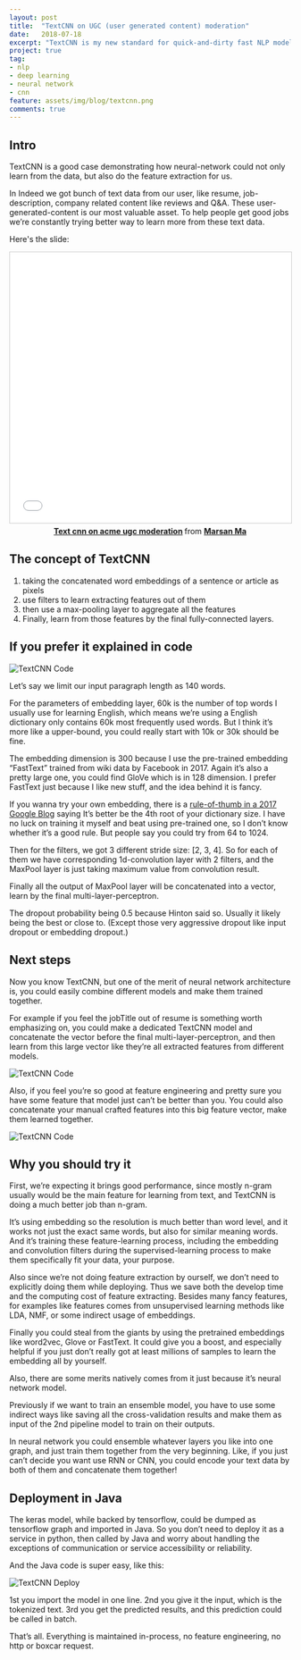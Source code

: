 ```yaml
---
layout: post
title:  "TextCNN on UGC (user generated content) moderation"
date:   2018-07-18
excerpt: "TextCNN is my new standard for quick-and-dirty fast NLP model building, it's fast and simple, natively include feature engineering as model and trained together."
project: true
tag:
- nlp
- deep learning
- neural network
- cnn
feature: assets/img/blog/textcnn.png
comments: true
---
```


## Intro
TextCNN is a good case demonstrating how neural-network could not only learn from the data, but also do the feature extraction for us.

In Indeed we got bunch of text data from our user, like resume, job-description, company related content like reviews and Q&A. These user-generated-content is our most valuable asset. To help people get good jobs we’re constantly trying better way to learn more from these text data.

Here's the slide:

<center>
<iframe src="//www.slideshare.net/slideshow/embed_code/key/w89wo7k3FIzo8C" width="595" height="485" frameborder="0" marginwidth="0" marginheight="0" scrolling="no" style="border:1px solid #CCC; border-width:1px; margin-bottom:5px; max-width: 100%;" allowfullscreen> </iframe> <div style="margin-bottom:5px"> <strong> <a href="//www.slideshare.net/marsanmars/text-cnn-on-acme-ugc-moderation" title="Text cnn on acme ugc moderation" target="_blank">Text cnn on acme ugc moderation</a> </strong> from <strong><a href="//www.slideshare.net/marsanmars" target="_blank">Marsan Ma</a></strong> </div>
</center>


## The concept of TextCNN
1. taking the concatenated word embeddings of a sentence or article as pixels
2. use filters to learn extracting features out of them
3. then use a max-pooling layer to aggregate all the features 
4. Finally, learn from those features by the final fully-connected layers.



## If you prefer it explained in code

![TextCNN Code][code1]

Let’s say we limit our input paragraph length as 140 words. 

For the parameters of embedding layer, 60k is the number of top words I usually use for learning English, which means we’re using a English dictionary only contains 60k most frequently used words.
But I think it’s more like a upper-bound, you could really start with 10k or 30k should be fine.

The embedding dimension is 300 because I use the pre-trained embedding “FastText” trained from wiki data by Facebook in 2017. 
Again it’s also a pretty large one, you could find GloVe which is in 128 dimension. I prefer FastText just because I like new stuff, and the idea behind it is fancy.

If you wanna try your own embedding, there is a [rule-of-thumb in a 2017 Google Blog][a1] saying It’s better be the 4th root of your dictionary size.
I have no luck on training it myself and beat using pre-trained one, so I don’t know whether it’s a good rule. But people say you could try from 64 to 1024.

Then for the filters, we got 3 different stride size: [2, 3, 4]. So for each of them we have corresponding 1d-convolution layer with 2 filters, and the MaxPool layer is just taking maximum value from convolution result.

Finally all the output of MaxPool layer will be concatenated into a vector, learn by the final multi-layer-perceptron.

The dropout probability being 0.5 because Hinton said so. Usually it likely being the best or close to. (Except those very aggressive dropout like input dropout or embedding dropout.)


## Next steps

Now you know TextCNN, but one of the merit of neural network architecture is, you could easily combine different models and make them trained together.

For example if you feel the jobTitle out of resume is something worth emphasizing on, you could make a dedicated TextCNN model and concatenate the vector before the final multi-layer-perceptron, and then learn from this large vector like they’re all extracted features from different models.

![TextCNN Code][ex1]

Also, if you feel you’re so good at feature engineering and pretty sure you have some feature that model just can’t be better than you. You could also concatenate your manual crafted features into this big feature vector, make them learned together.

![TextCNN Code][ex2]


## Why you should try it

First, we’re expecting it brings good performance, since mostly n-gram usually would be the main feature for learning from text, and TextCNN is doing a much better job than n-gram. 

It’s using embedding so the resolution is much better than word level, and it works not just the exact same words, but also for similar meaning words. And it’s training these feature-learning process, including the embedding and convolution filters during the supervised-learning process to make them specifically fit your data, your purpose.

Also since we’re not doing feature extraction by ourself, we don’t need to explicitly doing them while deploying. Thus we save both the develop time and the computing cost of feature extracting. Besides many fancy features, for examples like features comes from unsupervised learning methods like LDA, NMF, or some indirect usage of embeddings.

Finally you could steal from the giants by using the pretrained embeddings like word2vec, Glove or FastText. It could give you a boost, and especially helpful if you just don’t really got at least millions of samples to learn the embedding all by yourself.


Also, there are some merits natively comes from it just because it’s neural network model.

Previously if we want to train an ensemble model, you have to use some indirect ways like saving all the cross-validation results and make them as input of the 2nd pipeline model to train on their outputs.

In neural network you could ensemble whatever layers you like into one graph, and just train them together from the very beginning. Like, if you just can’t decide you want use RNN or CNN, you could encode your text data by both of them and concatenate them together!


## Deployment in Java

The keras model, while backed by tensorflow, could be dumped as tensorflow graph and imported in Java. So you don’t need to deploy it as a service in python, then called by Java and worry about handling the exceptions of communication or service accessibility or reliability. 

And the Java code is super easy, like this: 

![TextCNN Deploy][ex3]

1st you import the model in one line.
2nd you give it the input, which is the tokenized text.
3rd you get the predicted results, and this prediction could be called in batch.

That’s all. Everything is maintained in-process, no feature engineering, no http or boxcar request.



[a1]: https://developers.googleblog.com/2017/11/introducing-tensorflow-feature-columns.html
[code1]: /assets/img/blog/textcnn_code.png
[ex1]: /assets/img/blog/textcnn_ex1.png
[ex2]: /assets/img/blog/textcnn_ex2.png
[ex3]: /assets/img/blog/textcnn_ex3.png
